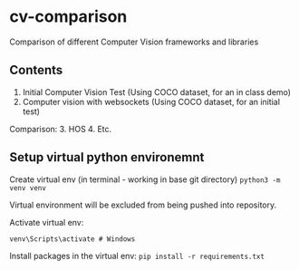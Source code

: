 # cv-comparison
Comparison of different Computer Vision frameworks and libraries

## Contents
1. Initial Computer Vision Test (Using COCO dataset, for an in class demo)
2. Computer vision with websockets (Using COCO dataset, for an initial test)

Comparison: 
3. HOS 
4. Etc. 

## Setup virtual python environemnt

Create virtual env (in terminal - working in base git directory) 
```python3 -m venv venv```

Virtual environment will be excluded from being pushed into repository. 

Activate virtual env: 
``` source venv/bin/activate # Linux/macos
venv\Scripts\activate # Windows
```

Install packages in the virtual env: 
``` pip install -r requirements.txt ```

